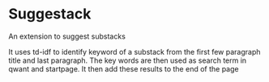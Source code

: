 # Suggestack
An extension to suggest substacks

It uses td-idf to identify keyword of a substack from the first few paragraph title and last paragraph. The key words are then used as search term in qwant and startpage. It then add these results to the end of the page
